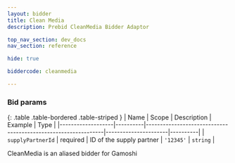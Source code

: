 ```yaml
---
layout: bidder
title: Clean Media
description: Prebid CleanMedia Bidder Adaptor

top_nav_section: dev_docs
nav_section: reference

hide: true

biddercode: cleanmedia

---
```


### Bid params

{: .table .table-bordered .table-striped }
| Name              | Scope    | Description                                                   | Example              | Type     |
|-------------------|----------|---------------------------------------------------------------|----------------------|----------|
| `supplyPartnerId` | required | ID of the supply partner | `'12345'`            | `string` |

CleanMedia is an aliased bidder for Gamoshi
